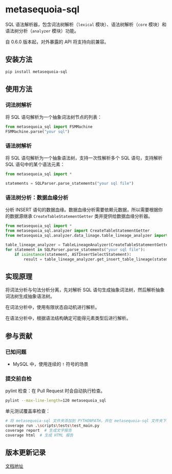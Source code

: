 # metasequoia-sql

SQL 语法解析器，包含词法树解析（`lexical` 模块）、语法树解析（`core` 模块）和语法树分析（`analyzer` 模块）功能。

自 0.6.0 版本起，对外暴露的 API 将支持向前兼容。

## 安装方法

```bash
pip install metasequoia-sql
```

## 使用方法

### 词法树解析

将 SQL 语句解析为一个抽象词法树节点的列表：

```python
from metasequoia_sql import FSMMachine
FSMMachine.parse("your sql")
```

### 语法树解析

将 SQL 语句解析为一个抽象语法树，支持一次性解析多个 SQL 语句，支持解析 SQL 语句中的某个语法元素：

```python
from metasequoia_sql import *

statements = SQLParser.parse_statements("your sql file")
```

### 语法树分析：数据血缘分析

分析 INSERT 语句的数据血缘。数据血缘分析需要依赖元数据，所以需要根据你的数据源继承 `CreateTableStatementGetter` 类并提供给数据血缘分析器。

```python
from metasequoia_sql import *
from metasequoia_sql.analyzer import CreateTableStatementGetter
from metasequoia_sql.analyzer.data_linage.table_lineage_analyzer import TableLineageAnalyzer

table_lineage_analyzer = TableLineageAnalyzer(CreateTableStatementGetter(...))
for statement in SQLParser.parse_statements("your sql file"):
    if isinstance(statement, ASTInsertSelectStatement):
        result = table_lineage_analyzer.get_insert_table_lineage(statement)
```

## 实现原理

将词法分析与句法分析分离，先对解析 SQL 语句生成抽象词法树，然后解析抽象词法树生成抽象语法树。

在词法分析中，使用有限状态自动机进行解析。

在语法分析中，根据语法结构确定可能得元素类型后进行解析。

## 参与贡献

### 已知问题

- MySQL 中，使用连续的 `!` 符号的场景

<!--参考文档：https://www.alibabacloud.com/help/zh/maxcompute/user-guide/insert-or-update-data-into-a-table-or-a-static-partition?spm=a2c63.p38356.0.0.637d7109wr3nC3 -->

### 提交前自检

pylint 检查：在 Pull Request 时会自动执行检查。

```bash
pylint --max-line-length=120 metasequoia_sql
```

单元测试覆盖率检查：

```bash
# 将 metasequoia-sql 文件夹添加到 PYTHONPATH，并在 metasequoia-sql 文件夹下执行
coverage run .\scripts\tests\test_main.py
coverage report  # 生成文字报告
coverage html  # 生成 HTML 报告
```

## 版本更新记录

[文档地址](https://github.com/ChangxingJiang/metasequoia-sql/blob/main/docs/%E7%89%88%E6%9C%AC%E6%9B%B4%E6%96%B0%E8%AE%B0%E5%BD%95.md)
